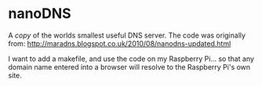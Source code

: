# nanoDNS

A *copy* of the worlds smallest useful DNS server.  The code was originally from: http://maradns.blogspot.co.uk/2010/08/nanodns-updated.html

I want to add a makefile, and use the code on my Raspberry Pi... so that any domain name entered into a browser will resolve to the Raspberry Pi's own site.
